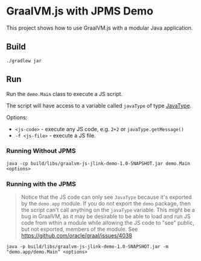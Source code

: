 # GraalVM.js with JPMS Demo

This project shows how to use GraalVM.js with a modular Java application.

## Build

```
./gradlew jar
```

## Run

Run the `demo.Main` class to execute a JS script.

The script will have access to a variable called `javaType` of type [JavaType](src/main/java/demo/pub/JavaType.java).

Options:

* `<js-code>` - execute any JS code, e.g. `2+2` or `javaType.getMessage()`
* `-f <js-file>` - execute a JS file.

### Running Without JPMS

```
java -cp build/libs/graalvm-js-jlink-demo-1.0-SNAPSHOT.jar demo.Main <options>
```

### Running with the JPMS

> Notice that the JS code can only see `JavaType` because it's exported by the `demo.app` module.
> If you do not export the `demo` package, then the script can't call anything on the `javaType` variable.
> This might be a bug in GraalVM, as it may be desirable to be able to load and run JS code from wthin a module
> while allowing the JS code to "see" public, but not exported, members of the module.
> See https://github.com/oracle/graal/issues/4038

```
java -p build/libs/graalvm-js-jlink-demo-1.0-SNAPSHOT.jar -m "demo.app/demo.Main" <options>
```
